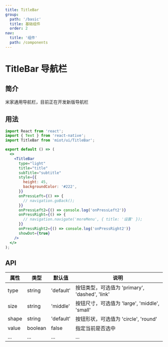 ```yaml
---
title: TitleBar
group:
  path: '/basic'
  title: 基础组件
  order: 2
nav:
  title: '组件'
  path: /components
---
```


# TitleBar 导航栏

## 简介

米家通用导航栏，目前正在开发新版导航栏

## 用法

```jsx
import React from 'react';
import { Text } from 'react-native';
import TitleBar from 'miot/ui/TitleBar';

export default () => (
  <>
    <TitleBar
      type="light"
      title="title"
      subTitle="subtitle"
      style={{
        height: 45,
        backgroundColor: '#222',
      }}
      onPressLeft={() => {
        // navigation.goBack();
      }}
      onPressLeft2={() => console.log('onPressLeft2')}
      onPressRight={() => {
        // navigation.navigate('moreMenu', { title: '设置' });
      }}
      onPressRight2={() => console.log('onPressRight2')}
      showDot={true}
    />
  </>
);
```

## API

| 属性  | 类型    | 默认值    | 说明                                           |
| ----- | ------- | --------- | ---------------------------------------------- |
| type  | string  | 'default' | 按钮类型，可选值为 'primary', 'dashed', 'link' |
| size  | string  | 'middle'  | 按钮尺寸，可选值为 'large', 'middle', 'small'  |
| shape | string  | 'default' | 按钮形状，可选值为 'circle', 'round'           |
| value | boolean | false     | 指定当前是否选中                               |
| ...   | ...     | ...       | ...                                            |
